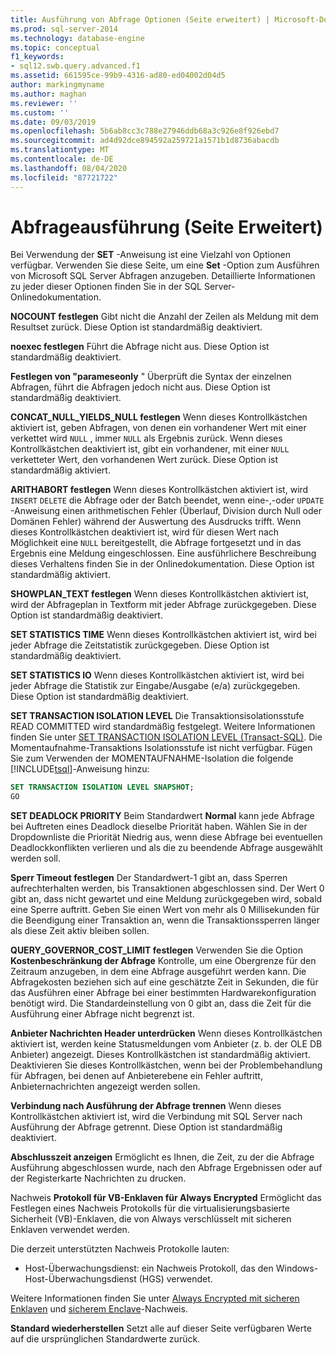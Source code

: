 ```yaml
---
title: Ausführung von Abfrage Optionen (Seite erweitert) | Microsoft-Dokumentation
ms.prod: sql-server-2014
ms.technology: database-engine
ms.topic: conceptual
f1_keywords:
- sql12.swb.query.advanced.f1
ms.assetid: 661595ce-99b9-4316-ad80-ed04002d04d5
author: markingmyname
ms.author: maghan
ms.reviewer: ''
ms.custom: ''
ms.date: 09/03/2019
ms.openlocfilehash: 5b6ab8cc3c788e27946ddb68a3c926e8f926ebd7
ms.sourcegitcommit: ad4d92dce894592a259721a1571b1d8736abacdb
ms.translationtype: MT
ms.contentlocale: de-DE
ms.lasthandoff: 08/04/2020
ms.locfileid: "87721722"
---
```

# <a name="query-options-execution-advanced-page"></a>Abfrageausführung (Seite Erweitert)

  Bei Verwendung der **SET** -Anweisung ist eine Vielzahl von Optionen verfügbar. Verwenden Sie diese Seite, um eine **Set** -Option zum Ausführen von Microsoft SQL Server Abfragen anzugeben. Detaillierte Informationen zu jeder dieser Optionen finden Sie in der SQL Server-Onlinedokumentation.
  
**NOCOUNT festlegen** Gibt nicht die Anzahl der Zeilen als Meldung mit dem Resultset zurück. Diese Option ist standardmäßig deaktiviert.

**noexec festlegen** Führt die Abfrage nicht aus. Diese Option ist standardmäßig deaktiviert.

**Festlegen von "parameseonly** " Überprüft die Syntax der einzelnen Abfragen, führt die Abfragen jedoch nicht aus. Diese Option ist standardmäßig deaktiviert.  

**CONCAT_NULL_YIELDS_NULL festlegen** Wenn dieses Kontrollkästchen aktiviert ist, geben Abfragen, von denen ein vorhandener Wert mit einer verkettet wird `NULL` , immer `NULL` als Ergebnis zurück. Wenn dieses Kontrollkästchen deaktiviert ist, gibt ein vorhandener, mit einer `NULL` verketteter Wert, den vorhandenen Wert zurück. Diese Option ist standardmäßig aktiviert.

**ARITHABORT festlegen** Wenn dieses Kontrollkästchen aktiviert ist, wird `INSERT` `DELETE` die Abfrage oder der Batch beendet, wenn eine-,-oder `UPDATE` -Anweisung einen arithmetischen Fehler (Überlauf, Division durch Null oder Domänen Fehler) während der Auswertung des Ausdrucks trifft. Wenn dieses Kontrollkästchen deaktiviert ist, wird für diesen Wert nach Möglichkeit eine `NULL` bereitgestellt, die Abfrage fortgesetzt und in das Ergebnis eine Meldung eingeschlossen. Eine ausführlichere Beschreibung dieses Verhaltens finden Sie in der Onlinedokumentation. Diese Option ist standardmäßig aktiviert.
  
**SHOWPLAN_TEXT festlegen** Wenn dieses Kontrollkästchen aktiviert ist, wird der Abfrageplan in Textform mit jeder Abfrage zurückgegeben. Diese Option ist standardmäßig deaktiviert.
  
**SET STATISTICS TIME** Wenn dieses Kontrollkästchen aktiviert ist, wird bei jeder Abfrage die Zeitstatistik zurückgegeben. Diese Option ist standardmäßig deaktiviert.
  
**SET STATISTICS IO** Wenn dieses Kontrollkästchen aktiviert ist, wird bei jeder Abfrage die Statistik zur Eingabe/Ausgabe (e/a) zurückgegeben. Diese Option ist standardmäßig deaktiviert.
  
**SET TRANSACTION ISOLATION LEVEL** Die Transaktionsisolationsstufe READ COMMITTED wird standardmäßig festgelegt. Weitere Informationen finden Sie unter [SET TRANSACTION ISOLATION LEVEL &#40;Transact-SQL&#41;](/sql/t-sql/statements/set-transaction-isolation-level-transact-sql). Die Momentaufnahme-Transaktions Isolationsstufe ist nicht verfügbar. Fügen Sie zum Verwenden der MOMENTAUFNAHME-Isolation die folgende [!INCLUDE[tsql](../includes/tsql-md.md)]-Anweisung hinzu:
  
  ```sql
  SET TRANSACTION ISOLATION LEVEL SNAPSHOT;
  GO
  ```

**SET DEADLOCK PRIORITY** Beim Standardwert **Normal** kann jede Abfrage bei Auftreten eines Deadlock dieselbe Priorität haben. Wählen Sie in der Dropdownliste die Priorität Niedrig aus, wenn diese Abfrage bei eventuellen Deadlockkonflikten verlieren und als die zu beendende Abfrage ausgewählt werden soll.

**Sperr Timeout festlegen** Der Standardwert-1 gibt an, dass Sperren aufrechterhalten werden, bis Transaktionen abgeschlossen sind. Der Wert 0 gibt an, dass nicht gewartet und eine Meldung zurückgegeben wird, sobald eine Sperre auftritt. Geben Sie einen Wert von mehr als 0 Millisekunden für die Beendigung einer Transaktion an, wenn die Transaktionssperren länger als diese Zeit aktiv bleiben sollen.

**QUERY_GOVERNOR_COST_LIMIT festlegen** Verwenden Sie die Option **Kostenbeschränkung der Abfrage** Kontrolle, um eine Obergrenze für den Zeitraum anzugeben, in dem eine Abfrage ausgeführt werden kann. Die Abfragekosten beziehen sich auf eine geschätzte Zeit in Sekunden, die für das Ausführen einer Abfrage bei einer bestimmten Hardwarekonfiguration benötigt wird. Die Standardeinstellung von 0 gibt an, dass die Zeit für die Ausführung einer Abfrage nicht begrenzt ist.

**Anbieter Nachrichten Header unterdrücken** Wenn dieses Kontrollkästchen aktiviert ist, werden keine Statusmeldungen vom Anbieter (z. b. der OLE DB Anbieter) angezeigt. Dieses Kontrollkästchen ist standardmäßig aktiviert. Deaktivieren Sie dieses Kontrollkästchen, wenn bei der Problembehandlung für Abfragen, bei denen auf Anbieterebene ein Fehler auftritt, Anbieternachrichten angezeigt werden sollen.

**Verbindung nach Ausführung der Abfrage trennen** Wenn dieses Kontrollkästchen aktiviert ist, wird die Verbindung mit SQL Server nach Ausführung der Abfrage getrennt. Diese Option ist standardmäßig deaktiviert.

**Abschlusszeit anzeigen** Ermöglicht es Ihnen, die Zeit, zu der die Abfrage Ausführung abgeschlossen wurde, nach den Abfrage Ergebnissen oder auf der Registerkarte Nachrichten zu drucken.

Nachweis **Protokoll für VB-Enklaven für Always Encrypted** Ermöglicht das Festlegen eines Nachweis Protokolls für die virtualisierungsbasierte Sicherheit (VB)-Enklaven, die von Always verschlüsselt mit sicheren Enklaven verwendet werden.

Die derzeit unterstützten Nachweis Protokolle lauten:

* Host-Überwachungsdienst: ein Nachweis Protokoll, das den Windows-Host-Überwachungsdienst (HGS) verwendet.

Weitere Informationen finden Sie unter [Always Encrypted mit sicheren Enklaven](https://docs.microsoft.com/sql/relational-databases/security/encryption/always-encrypted-enclaves?view=sqlallproducts-allversions) und [sicherem Enclave](https://docs.microsoft.com/sql/relational-databases/security/encryption/always-encrypted-enclaves?view=sqlallproducts-allversions#secure-enclave-attestation)-Nachweis.

**Standard wiederherstellen** Setzt alle auf dieser Seite verfügbaren Werte auf die ursprünglichen Standardwerte zurück.
